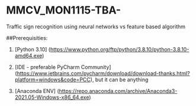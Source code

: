 # MMCV_MON1115-TBA-
Traffic sign recognition using neural networks vs feature based algorithm


##Prerequisities:


1. [Python 3.10] (https://www.python.org/ftp/python/3.8.10/python-3.8.10-amd64.exe)

2. [IDE - preferable PyCharm Community] (https://www.jetbrains.com/pycharm/download/download-thanks.html?platform=windows&code=PCC), but it can be anything

3. [Anaconda ENV] (https://repo.anaconda.com/archive/Anaconda3-2021.05-Windows-x86_64.exe)
